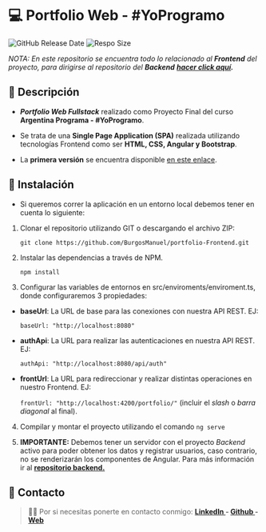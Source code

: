 # 💻 Portfolio Web - #YoProgramo
![GitHub Release Date](https://img.shields.io/github/release-date/FlorCollosso/Portfolio-FrontEnd) ![Respo Size](https://img.shields.io/github/repo-size/FlorCollosso/Portfolio-FrontEnd?color=orange)

*NOTA: En este repositorio se encuentra todo lo relacionado al **Frontend** del proyecto, para dirigirse al repositorio del **Backend** **[hacer click aquí](https://github.com/FlorCollosso/Portfolio-BackEnd "aquí").***
## 📝 Descripción
- ***Portfolio Web Fullstack*** realizado como Proyecto Final del curso **Argentina Programa - #YoProgramo**.

- Se trata de una **Single Page Application (SPA)** realizada utilizando tecnologías Frontend como ser **HTML, CSS, Angular y Bootstrap**.

- La **primera versión** se encuentra disponible [en este enlace](http://burgosmanuel.ar "en este enlace").

## 🔧 Instalación
- Si queremos correr la aplicación en un entorno local debemos tener en cuenta lo siguiente: 

1. Clonar el repositorio utilizando GIT o descargando el archivo ZIP:

    `git clone https://github.com/BurgosManuel/portfolio-Frontend.git`

2. Instalar las dependencias a través de NPM.

    `npm install`

3. Configurar las variables de entornos en src/enviroments/enviroment.ts, donde configuraremos 3 propiedades:

- **baseUrl**: La URL de base para las conexiones con nuestra API REST. EJ:

  `baseUrl: "http://localhost:8080"`
  
- **authApi**: La URL para realizar las autenticaciones en nuestra API REST. EJ: 

  `authApi: "http://localhost:8080/api/auth"`

- **frontUrl**: La URL para redireccionar y realizar distintas operaciones en nuestro Frontend. EJ:

  `frontUrl: "http://localhost:4200/portfolio/"` (incluir el *slash* o *barra diagonal* al final).

4. Compilar y montar el proyecto utilizando el comando `ng serve`

5. **IMPORTANTE:** Debemos tener un servidor con el proyecto *Backend* activo para poder obtener los datos y registrar usuarios, caso contrario, no se renderizarán los componentes de Angular. Para más información ir al **[repositorio backend.](https://github.com/FlorCollosso/Portfolio-BackEnd "repositorio backend.")**

## 📩 Contacto
>🙋‍♀️ Por si necesitas ponerte en contacto conmigo: **[LinkedIn ](https://www.linkedin.com/in/florencia-collosso/) - [Github ](https://github.com/FlorCollosso) - [Web](https://)**
